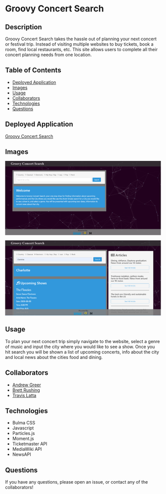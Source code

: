 # Groovy Concert Search

## Description
Groovy Concert Search takes the hassle out of planning your next concert or festival trip. Instead of visiting multiple websites to buy tickets, book a room, find local restaurants, etc. This site allows users to complete all their concert planning needs from one location. 

## Table of Contents
* [Deployed Application](#Deployed)
* [Images](#Images)
* [Usage](#Usage)
* [Collaborators](#Collaborators)
* [Technologies](#Tech)
* [Questions](#Questions)

<a name="Deployed"></a>
## Deployed Application
[Groovy Concert Search](https://andrewpaulgreer.github.io/Project1/)

<a name="Images"></a>
## Images
![Dashboard example 1](./media/deployed.PNG)

![Dashboard example 2](./media/deployed2.PNG)

<a name="Usage"></a>
## Usage
To plan your next concert trip simply navigate to the website, select a genre of music and input the city where you would like to see a show. Once you hit search you will be shown a list of upcoming concerts, info about the city and local news about the cities food and dining. 

<a name="Collaborators"></a>
## Collaborators
* [Andrew Greer](https://github.com/andrewpaulgreer)
* [Brett Rushing](https://github.com/Brushing1215)
* [Travis Latta](https://github.com/tlatta13)

<a name="Technologies"></a>
## Technologies
* Bulma CSS
* Javascript
* Particles.js
* Moment.js
* Ticketmaster API
* MediaWiki API
* NewsAPI

<a name="Questions"></a>
## Questions
If you have any questions, please open an issue, or contact any of the collaborators!

